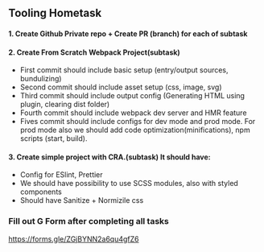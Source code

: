 ## Tooling Hometask

#### 1. Create Github Private repo + Create PR (branch) for each of subtask

#### 2. Create From Scratch Webpack Project(subtask)
* First commit should include basic setup (entry/output sources, bundulizing)
* Second commit should include asset setup (css, image, svg)
* Third commit should include output config (Generating HTML using plugin, clearing dist folder)
* Fourth commit should include webpack dev server and HMR feature
* Fives commit should include configs for dev mode and prod mode. For prod mode also we should add code optimization(minifications), npm scripts (start, build).
  
#### 3. Create simple project with CRA.(subtask) It should have:
* Config for ESlint, Prettier
* We should have possibility to use SCSS modules, also with styled components
* Should have Sanitize + Normizile css


### Fill out G Form after completing all tasks
https://forms.gle/ZGjBYNN2a6qu4gfZ6
